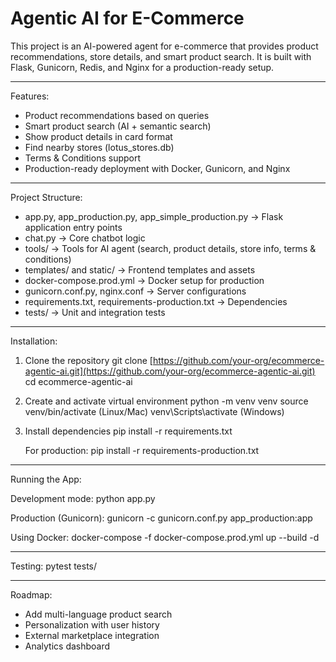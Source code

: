 # Agentic AI for E-Commerce

This project is an AI-powered agent for e-commerce that provides product recommendations, store details, and smart product search.
It is built with Flask, Gunicorn, Redis, and Nginx for a production-ready setup.

---

Features:

* Product recommendations based on queries
* Smart product search (AI + semantic search)
* Show product details in card format
* Find nearby stores (lotus\_stores.db)
* Terms & Conditions support
* Production-ready deployment with Docker, Gunicorn, and Nginx

---

Project Structure:

* app.py, app\_production.py, app\_simple\_production.py → Flask application entry points
* chat.py → Core chatbot logic
* tools/ → Tools for AI agent (search, product details, store info, terms & conditions)
* templates/ and static/ → Frontend templates and assets
* docker-compose.prod.yml → Docker setup for production
* gunicorn.conf.py, nginx.conf → Server configurations
* requirements.txt, requirements-production.txt → Dependencies
* tests/ → Unit and integration tests

---

Installation:

1. Clone the repository
   git clone [https://github.com/your-org/ecommerce-agentic-ai.git](https://github.com/your-org/ecommerce-agentic-ai.git)
   cd ecommerce-agentic-ai

2. Create and activate virtual environment
   python -m venv venv
   source venv/bin/activate   (Linux/Mac)
   venv\Scripts\activate      (Windows)

3. Install dependencies
   pip install -r requirements.txt

   For production:
   pip install -r requirements-production.txt

---

Running the App:

Development mode:
python app.py

Production (Gunicorn):
gunicorn -c gunicorn.conf.py app\_production\:app

Using Docker:
docker-compose -f docker-compose.prod.yml up --build -d

---

Testing:
pytest tests/

---

Roadmap:

* Add multi-language product search
* Personalization with user history
* External marketplace integration
* Analytics dashboard


